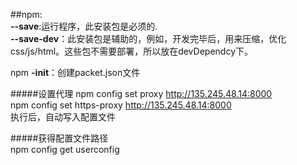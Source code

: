 ##npm:  
**--save**:运行程序，此安装包是必须的.  
**--save-dev**：此安装包是辅助的，例如，开发完毕后，用来压缩，优化css/js/html。这些包不需要部署，所以放在devDependcy下。

npm **-init**：创建packet.json文件

#####设置代理
npm config set proxy http://135.245.48.14:8000  
npm config set https-proxy http://135.245.48.14:8000  
执行后，自动写入配置文件  

#####获得配置文件路径  
npm config get userconfig  

